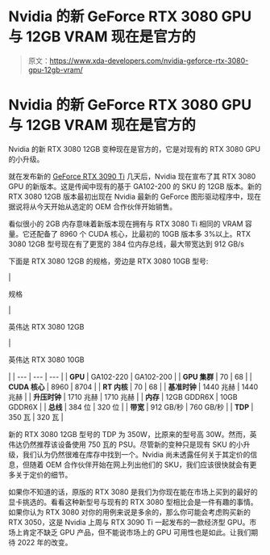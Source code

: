 # Nvidia 的新 GeForce RTX 3080 GPU 与 12GB VRAM 现在是官方的

> 原文：<https://www.xda-developers.com/nvidia-geforce-rtx-3080-gpu-12gb-vram/>

# Nvidia 的新 GeForce RTX 3080 GPU 与 12GB VRAM 现在是官方的

Nvidia 的新 RTX 3080 12GB 变种现在是官方的，它是对现有的 RTX 3080 GPU 的小升级。

就在发布新的 [GeForce RTX 3090 Ti](https://www.xda-developers.com/nvidia-unveils-geforce-rtx-3050-for-budget-gamers-teases-3090-ti/) 几天后，Nvidia 现在宣布了其 RTX 3080 GPU 的新版本。这是传闻中现有的基于 GA102-200 的 SKU 的 12GB 版本。新的 RTX 3080 12GB 版本最初出现在 Nvidia 最新的 GeForce 图形驱动程序中，现在据说将从今天开始从选定的 OEM 合作伙伴开始销售。

看似很小的 2GB 内存意味着新版本现在拥有与 RTX 3080 Ti 相同的 VRAM 容量。它还配备了 8960 个 CUDA 核心，比最初的 10GB 版本多 3%以上。RTX 3080 12GB 型号现在有了更宽的 384 位内存总线，最大带宽达到 912 GB/s

下面是 RTX 3080 12GB 的规格，旁边是 RTX 3080 10GB 型号:

| 

规格

 | 

英伟达 RTX 3080 12GB

 | 

英伟达 RTX 3080 10GB

 |
| --- | --- | --- |
| **GPU** | GA102-220 | GA102-200 |
| **GPU 集群** | 70 | 68 |
| **CUDA 核心** | 8960 | 8704 |
| **RT 内核** | 70 | 68 |
| **基准时钟** | 1440 兆赫 | 1440 兆赫 |
| **升压时钟** | 1710 兆赫 | 1710 兆赫 |
| **内存** | 12GB GDDR6X | 10GB GDDR6X |
| **总线** | 384 位 | 320 位 |
| **带宽** | 912 GB/秒 | 760 GB/秒 |
| **TDP** | 350 瓦 | 320 瓦 |

新的 RTX 3080 12GB 型号的 TDP 为 350W，比原来的型号高 30W。然而，英伟达仍然推荐该设备使用 750 瓦的 PSU。尽管新的变种只是现有 SKU 的小升级，我们认为仍然很难在库存中找到一个。Nvidia 尚未透露任何关于其定价的信息，但随着 OEM 合作伙伴开始在网上列出他们的 SKU，我们应该很快就会有更多关于定价的细节。

如果你不知道的话，原版的 RTX 3080 是我们为你现在能在市场上买到的最好的显卡挑选的。看看这种新型号与现有的 RTX 3080 型相比会是一件有趣的事情。如果你认为 RTX 3080 对你的用例来说是多余的，那么你可能会考虑购买新的 RTX 3050，这是 Nvidia 上周与 RTX 3090 Ti 一起发布的一款经济型 GPU。市场上肯定不缺乏 GPU 产品，但不能说市场上的 GPU 可用性也是如此。让我们期待 2022 年的改变。